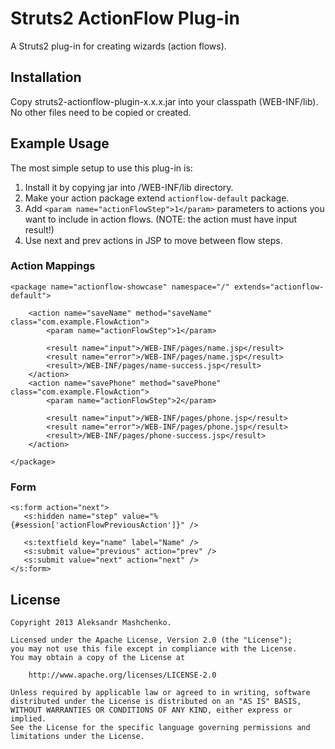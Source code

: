 # Struts2 ActionFlow Plug-in

A Struts2 plug-in for creating wizards (action flows).

## Installation

Copy struts2-actionflow-plugin-x.x.x.jar into your classpath (WEB-INF/lib). No other files need to be copied or created.

## Example Usage

The most simple setup to use this plug-in is:

1. Install it by copying jar into /WEB-INF/lib directory.
2. Make your action package extend `actionflow-default` package.
3. Add `<param name="actionFlowStep">1</param>` parameters to actions you want to include in action flows. (NOTE: the action must have input result!)
4. Use next and prev actions in JSP to move between flow steps.

### Action Mappings

    <package name="actionflow-showcase" namespace="/" extends="actionflow-default">
    
        <action name="saveName" method="saveName" class="com.example.FlowAction">
            <param name="actionFlowStep">1</param>
 
            <result name="input">/WEB-INF/pages/name.jsp</result>
            <result name="error">/WEB-INF/pages/name.jsp</result>
            <result>/WEB-INF/pages/name-success.jsp</result>
        </action>
        <action name="savePhone" method="savePhone" class="com.example.FlowAction">
            <param name="actionFlowStep">2</param>
 
            <result name="input">/WEB-INF/pages/phone.jsp</result>
            <result name="error">/WEB-INF/pages/phone.jsp</result>
            <result>/WEB-INF/pages/phone-success.jsp</result>
        </action>
    
    </package>

### Form

    <s:form action="next">
       <s:hidden name="step" value="%{#session['actionFlowPreviousAction']}" />
    
       <s:textfield key="name" label="Name" />
       <s:submit value="previous" action="prev" />
       <s:submit value="next" action="next" />
    </s:form>

## License

    Copyright 2013 Aleksandr Mashchenko.
 
    Licensed under the Apache License, Version 2.0 (the "License");
    you may not use this file except in compliance with the License.
    You may obtain a copy of the License at
 
        http://www.apache.org/licenses/LICENSE-2.0
 
    Unless required by applicable law or agreed to in writing, software
    distributed under the License is distributed on an "AS IS" BASIS,
    WITHOUT WARRANTIES OR CONDITIONS OF ANY KIND, either express or implied.
    See the License for the specific language governing permissions and
    limitations under the License.
